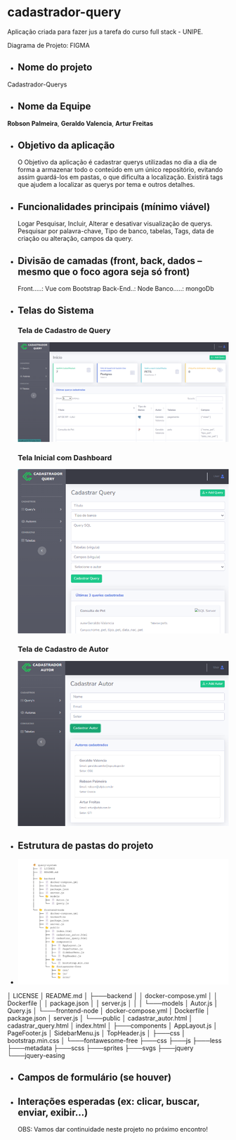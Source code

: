 # cadastrador-query
 Aplicação criada para fazer jus a tarefa do curso full stack - UNIPE.

 Diagrama de Projeto: FIGMA

- ## **Nome do projeto**
 Cadastrador-Querys

- ## **Nome da Equipe**
 **Robson Palmeira**, 
 **Geraldo Valencia**, 
 **Artur Freitas**
 
- ## **Objetivo da aplicação**
  O Objetivo da aplicação é cadastrar querys utilizadas no dia a dia de forma a armazenar todo o conteúdo em um único repositório, evitando assim guardá-los em pastas, o que dificulta a localização. Existirá tags que ajudem a localizar as querys por tema e outros detalhes.

- ## **Funcionalidades principais (mínimo viável)**
  Logar
  Pesquisar, Incluir, Alterar e desativar visualização de querys.
  Pesquisar por palavra-chave, Tipo de banco, tabelas, Tags, data de  criação ou alteração, campos da query.

- ## **Divisão de camadas (front, back, dados – mesmo que o foco agora seja só front)**
  Front.....: Vue com Bootstrap
  Back-End..: Node
  Banco.....: mongoDb 
 
- ## Telas do Sistema

  ### Tela de Cadastro de Query
  ![Tela Cadastro de Query](frontend-node/public/img/screen/scr01.png)

  ### Tela Inicial com Dashboard
  ![Tela Inicial](frontend-node/public/img/screen/scr02.png)

  ### Tela de Cadastro de Autor
  ![Tela Cadastro de Autor](frontend-node/public/img/screen/scr03.png)

- ## **Estrutura de pastas do projeto**
- ![Imagem da estrutura de pastas do projeto](frontend-node/public/img/estrutura.png) 


│   LICENSE
│   README.md
│
├───backend
│   │   docker-compose.yml
│   │   Dockerfile
│   │   package.json
│   │   server.js
│   │
│   └───models
│           Autor.js
│           Query.js
│
└───frontend-node
    │   docker-compose.yml
    │   Dockerfile
    │   package.json
    │   server.js
    │
    └───public
        │   cadastrar_autor.html
        │   cadastrar_query.html
        │   index.html
        │
        ├───components
        │       AppLayout.js
        │       PageFooter.js
        │       SidebarMenu.js
        │       TopHeader.js
        │
        ├───css
        │       bootstrap.min.css
        │
        └───fontawesome-free
            ├───css
            ├───js
            ├───less
            ├───metadata
            ├───scss
            ├───sprites
            ├───svgs
            ├───jquery
            └───jquery-easing


- ## **Campos de formulário (se houver)**
- ## **Interações esperadas (ex: clicar, buscar, enviar, exibir...)**

  OBS: Vamos dar continuidade neste projeto no próximo encontro!
